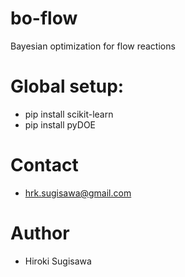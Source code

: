 # bo-flow
Bayesian optimization for flow reactions

# Global setup:
 - pip install scikit-learn  
 - pip install pyDOE  

# Contact
 - hrk.sugisawa@gmail.com

# Author
 - Hiroki Sugisawa
